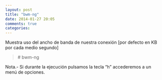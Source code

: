 ```yaml
---
layout: post
title: "bwm-ng"
date: 2014-01-27 20:05
comments: true
categories: 
---
```

Muestra uso del ancho de banda de nuestra conexión [por defecto en KB por cada medio segundo]

>\# bwm-ng 

Nota.- Si durante la ejecución pulsamos la tecla “h” accederemos a un menú de opciones.

